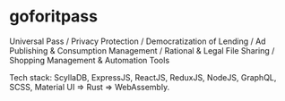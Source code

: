 # goforitpass
Universal Pass / Privacy Protection / Democratization of Lending / Ad Publishing & Consumption Management / Rational & Legal File Sharing / Shopping Management & Automation Tools

Tech stack: ScyllaDB, ExpressJS, ReactJS, ReduxJS, NodeJS, GraphQL, SCSS, Material UI => Rust => WebAssembly.
